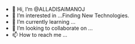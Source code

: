 - 👋 Hi, I’m @ALLADISAIMANOJ
- 👀 I’m interested in ...Finding New Technologies.
- 🌱 I’m currently learning ...
- 💞️ I’m looking to collaborate on ...
- 📫 How to reach me ...

<!---
ALLADISAIMANOJ/ALLADISAIMANOJ is a ✨ special ✨ repository because its `README.md` (this file) appears on your GitHub profile.
You can click the Preview link to take a look at your changes.
--->
